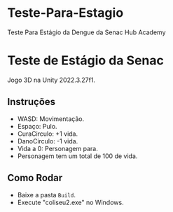 # Teste-Para-Estagio
Teste Para Estágio da Dengue da Senac Hub Academy


# Teste de Estágio da Senac
Jogo 3D na Unity 2022.3.27f1.

## Instruções
- WASD: Movimentação.
- Espaço: Pulo.
- CuraCirculo: +1 vida.
- DanoCirculo: -1 vida.
- Vida a 0: Personagem para.
- Personagem tem um total de 100 de vida.

## Como Rodar
- Baixe a pasta `Build`.
- Execute "coliseu2.exe" no Windows.
